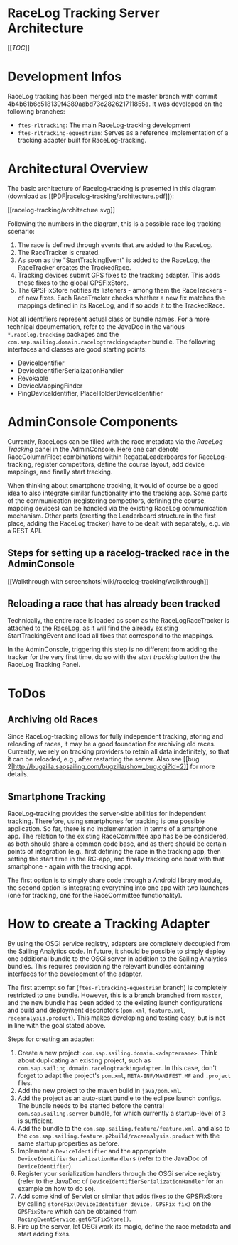 # RaceLog Tracking Server Architecture

[[_TOC_]]

# Development Infos
RaceLog tracking has been merged into the master branch with commit 4b4b61b6c518139f4389aabd73c282621711855a. It was developed on the following branches:
* ``ftes-rltracking``: The main RaceLog-tracking development
* ``ftes-rltracking-equestrian``: Serves as a reference implementation of a tracking adapter built for RaceLog-tracking.

# Architectural Overview
The basic architecture of Racelog-tracking is presented in this diagram (download as [[PDF|racelog-tracking/architecture.pdf]]):

[[racelog-tracking/architecture.svg]]

Following the numbers in the diagram, this is a possible race log tracking scenario:

1. The race is defined through events that are added to the RaceLog.
2. The RaceTracker is created.
3. As soon as the "StartTrackingEvent" is added to the RaceLog, the RaceTracker creates the TrackedRace.
4. Tracking devices submit GPS fixes to the tracking adapter. This adds these fixes to the global GPSFixStore.
5. The GPSFixStore notifies its listeners - among them the RaceTrackers - of new fixes. Each RaceTracker checks whether a new fix matches the mappings defined in its RaceLog, and if so adds it to the TrackedRace. 

Not all identifiers represent actual class or bundle names. For a more technical documentation, refer to the JavaDoc in the various ``*.racelog.tracking`` packages and the ``com.sap.sailing.domain.racelogtrackingadapter`` bundle. The following interfaces and classes are good starting points:
* DeviceIdentifier
* DeviceIdentifierSerializationHandler
* Revokable
* DeviceMappingFinder
* PingDeviceIdentifier, PlaceHolderDeviceIdentifier

# AdminConsole Components
Currently, RaceLogs can be filled with the race metadata via the _RaceLog Tracking_ panel in the AdminConsole. Here one can denote RaceColumn/Fleet combinations within RegattaLeaderboards for RaceLog-tracking, register competitors, define the course layout, add device mappings, and finally start tracking.

When thinking about smartphone tracking, it would of course be a good idea to also integrate similar functionality into the tracking app. Some parts of the communication (registering competitors, defining the course, mapping devices) can be handled via the existing RaceLog communication mechanism. Other parts (creating the Leaderboard structure in the first place, adding the RaceLog tracker) have to be dealt with separately, e.g. via a REST API.

## Steps for setting up a racelog-tracked race in the AdminConsole

[[Walkthrough with screenshots|wiki/racelog-tracking/walkthrough]]

## Reloading a race that has already been tracked

Technically, the entire race is loaded as soon as the RaceLogRaceTracker is attached to the RaceLog, as it will find the already existing StartTrackingEvent and load all fixes that correspond to the mappings.

In the AdminConsole, triggering this step is no different from adding the tracker for the very first time, do so with the _start tracking_ button the the RaceLog Tracking Panel.

# ToDos
## Archiving old Races
Since RaceLog-tracking allows for fully independent tracking, storing and reloading of races, it may be a good foundation for archiving old races. Currently, we rely on tracking providers to retain all data indefinitely, so that it can be reloaded, e.g., after restarting the server. Also see [[bug 2|http://bugzilla.sapsailing.com/bugzilla/show_bug.cgi?id=2]] for more details.

## Smartphone Tracking
RaceLog-tracking provides the server-side abilities for independent tracking. Therefore, using smartphones for tracking is one possible application. So far, there is no implementation in terms of a smartphone app. The relation to the existing RaceCommittee app has be be considered, as both should share a common code base, and as there should be certain points of integration (e.g., first defining the race in the tracking app, then setting the start time in the RC-app, and finally tracking one boat with that smartphone - again with the tracking app).

The first option is to simply share code through a Android library module, the second option is integrating everything into one app with two launchers (one for tracking, one for the RaceCommittee functionality).

# How to create a Tracking Adapter
By using the OSGi service registry, adapters are completely decoupled from the Sailing Analytics code. In future, it should be possible to simply deploy one additional bundle to the OSGi server in addition to the Sailing Analytics bundles. This requires provisioning the relevant bundles containing interfaces for the development of the adapter.

The first attempt so far (``ftes-rltracking-equestrian`` branch) is completely restricted to one bundle. However, this is a branch branched from ``master``, and the new bundle has been added to the existing launch configurations and build and deployment descriptors (``pom.xml``, ``feature.xml``, ``raceanalysis.product``). This makes developing and testing easy, but is not in line with the goal stated above.

Steps for creating an adapter:

1. Create a new project: ``com.sap.sailing.domain.<adaptername>``. Think about duplicating an existing project, such as ``com.sap.sailing.domain.racelogtrackingadapter``. In this case, don't forget to adapt the project's ``pom.xml``, ``META-INF/MANIFEST.MF`` and ``.project`` files.
2. Add the new project to the maven build in ``java/pom.xml``.
3. Add the project as an auto-start bundle to the eclipse launch configs. The bundle needs to be started before the central ``com.sap.sailing.server`` bundle, for which currently a startup-level of ``3`` is sufficient.
4. Add the bundle to the ``com.sap.sailing.feature/feature.xml``, and also to the ``com.sap.sailing.feature.p2build/raceanalysis.product`` with the same startup properties as before.
5. Implement a ``DeviceIdentifier`` and the appropriate ``DeviceIdentifierSerializationHandler``s (refer to the JavaDoc of ``DeviceIdentifier``).
6. Register your serialization handlers through the OSGi service registry (refer to the JavaDoc of ``DeviceIdentifierSerializationHandler`` for an example on how to do so).
7. Add some kind of Servlet or similar that adds fixes to the GPSFixStore by calling ``storeFix(DeviceIdentifier device, GPSFix fix)`` on the `GPSFixStore` which can be obtained from `RacingEventService.getGPSFixStore()`.
8. Fire up the server, let OSGi work its magic, define the race metadata and start adding fixes.